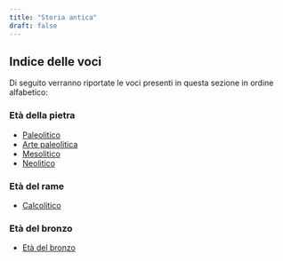 ```yaml
---
title: "Storia antica"
draft: false
---
```


## Indice delle voci

Di seguito verranno riportate le voci presenti in questa sezione in ordine alfabetico:

### Età della pietra

* [Paleolitico](paleolitico)
* [Arte paleolitica](arte-paleolitica)
* [Mesolitico](mesolitico)
* [Neolitico](neolitico)

### Età del rame

* [Calcolitico](calcolitico)

### Età del bronzo

* [Età del bronzo](età-del-bronzo)

<!--

* Antico Egitto
* Assiria
* Camuni
* Cartagine
* Celti
* Civiltà della valle dell'Indo
* Civiltà dell'Egeo
* Civiltà minoica
* Civiltà nuragica
* Codice di Hammurabi
* Colonizzazione greca
* Età del Bronzo
* Età del Ferro
* Età ellenistica
* Etruschi
* Fenici
* Galli
* Grecia antica
* Guerre persiane
* Guerre puniche
* Guerre sannitiche
* Invasioni barbariche
* Italia preromana
* Ittiti
* Magna Grecia
* Mesopotamia
* Micene
* Persia
* Regni ellenistici
* Regno di Babilonia
* Regno Magadha
* Roma antica: età imperiale
* Roma antica: età monarchica
* Roma antica: età repubblicana
* Sparta
* Sumeri
* Triumvirato

-->